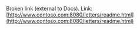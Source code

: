Broken link (external to Docs).
 Link: [http://www.contoso.com:8080/letters/readme.html](http://www.contoso.com:8080/letters/readme.html)
